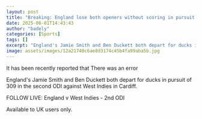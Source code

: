 ```yaml
---
layout: post
title: "Breaking: England lose both openers without scoring in pursuit of 309"
date: 2025-06-01T14:43:43
author: "badely"
categories: [Sports]
tags: []
excerpt: "England's Jamie Smith and Ben Duckett both depart for ducks in pursuit of 309 in the second ODI against West Indies in Cardiff."
image: assets/images/12a21740c6ae8d3174c45b4fa99aba5b.jpg
---
```


It has been recently reported that There was an error

England's Jamie Smith and Ben Duckett both depart for ducks in pursuit of 309 in the second ODI against West Indies in Cardiff.

FOLLOW LIVE: England v West Indies - 2nd ODI 

Available to UK users only.

